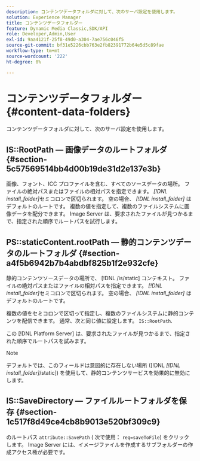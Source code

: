 ```yaml
---
description: コンテンツデータフォルダに対して、次のサーバ設定を使用します。
solution: Experience Manager
title: コンテンツデータフォルダー
feature: Dynamic Media Classic,SDK/API
role: Developer,Admin,User
exl-id: 9aa4121f-25f8-49d0-a304-7ae756c046f5
source-git-commit: bf31e5226cbb763e2fb82391772b64e5d5c89fae
workflow-type: tm+mt
source-wordcount: '222'
ht-degree: 0%

---
```


# コンテンツデータフォルダー{#content-data-folders}

コンテンツデータフォルダに対して、次のサーバ設定を使用します。

## IS::RootPath — 画像データのルートフォルダ {#section-5c57569514bb4d00b19de31d2e137e3b}

画像、フォント、ICC プロファイルを含む、すべてのソースデータの場所。 ファイルの絶対パスまたはファイルの相対パスを指定できます。 *[!DNL install_folder]*&#x200B;セミコロンで区切られます。 空の場合、 *[!DNL install_folder]* はデフォルトのルートです。 複数の値を指定して、複数のファイルシステムに画像データを配分できます。 Image Server は、要求されたファイルが見つかるまで、指定された順序でルートパスを試行します。

## PS::staticContent.rootPath — 静的コンテンツデータのルートフォルダ {#section-a4f5b6942b7b4abdbf825b1f2e932cfe}

静的コンテンツソースデータの場所で、 [!DNL /is/static] コンテキスト。 ファイルの絶対パスまたはファイルの相対パスを指定できます。 *[!DNL install_folder]*&#x200B;セミコロンで区切られます。 空の場合、 *[!DNL install_folder]* はデフォルトのルートです。

複数の値をセミコロンで区切って指定し、複数のファイルシステムに静的コンテンツを配信できます。 通常、次と同じ値に設定します。 `IS::RootPath`.

この [!DNL Platform Server] は、要求されたファイルが見つかるまで、指定された順序でルートパスを試みます。

>[!NOTE]
>
>デフォルトでは、このフィールドは意図的に存在しない場所 ([!DNL *[!DNL install_folder]*/static]) を使用して、静的コンテンツサービスを効果的に無効にします。

## IS::SaveDirectory — ファイルルートフォルダを保存 {#section-1c517f8d49ce4cb8b9013e520bf309c9}

のルートパス `attribute::SavePath` ( 次で使用： `req=saveToFile`) をクリックします。 Image Server には、イメージファイルを作成するサブフォルダーの作成アクセス権が必要です。
